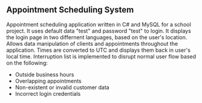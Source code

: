 ## Appointment Scheduling System

Appointment scheduling application written in C# and MySQL for a school project. It uses default data "test" and password "test" to login. It displays the login page in two differnent languages, based on the user's location. Allows data manipulation of clients and appointments throughout the application. Times are converted to UTC and displays them back in user's local time. Interruption list is implemented to disrupt normal user flow based on the following:
* Outside business hours
* Overlapping appointments
* Non-existent or invalid customer data
* Incorrect login credentials
